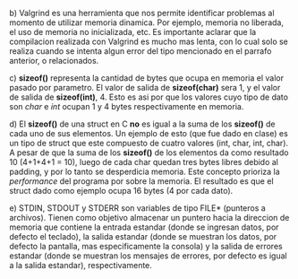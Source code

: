 

b)  Valgrind es una herramienta que nos permite identificar problemas al momento de utilizar memoria dinamica. Por ejemplo, memoria no liberada, el uso de memoria no inicializada, etc.
    Es importante aclarar que la compilacion realizada con Valgrind es mucho mas lenta, con lo cual solo se realiza cuando se intenta algun error del tipo mencionado en el parrafo anterior, o relacionados.

c) **sizeof()** representa la cantidad de bytes que ocupa en memoria el valor pasado por parametro. El valor de salida de **sizeof(char)** sera 1, y el valor de salida de **sizeof(int)**, 4. Esto es asi por que los valores cuyo tipo de dato son *char* e *int* ocupan 1 y 4 bytes respectivamente en memoria.

d) El **sizeof()** de una struct en C **no** es igual a la suma de los **sizeof()** de cada uno de sus elementos. Un ejemplo de esto (que fue dado en clase) es un tipo de struct que este compuesto de cuatro valores (int, char, int, char). A pesar de que la suma de los **sizeof()** de los elementos da como resultado 10 (4+1+4+1 = 10), luego de cada char quedan tres bytes libres debido al padding, y por lo tanto se desperdicia memoria. Este concepto prioriza la *performance* del programa por sobre la memoria. El resultado es que el struct dado como ejemplo ocupa 16 bytes (4 por cada dato).

e) STDIN, STDOUT y STDERR son variables de tipo FILE* (punteros a archivos). Tienen como objetivo almacenar un puntero hacia la direccion de memoria que contiene la entrada estandar (donde se ingresan datos, por defecto el teclado), la salida estandar (donde se muestran los datos, por defecto la pantalla, mas especificamente la consola) y la salida de errores estandar (donde se muestran los mensajes de errores, por defecto es igual a la salida estandar), respectivamente.
